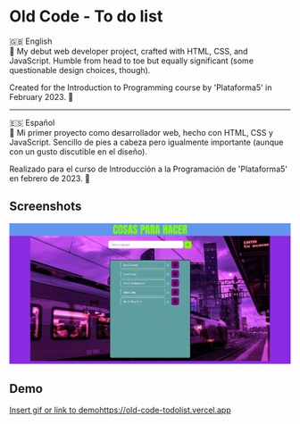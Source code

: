 
# Old Code - To do list


🇬🇧 English  
📖 My debut web developer project, crafted with HTML, CSS, and JavaScript. Humble from head to toe but equally significant (some questionable design choices, though).

Created for the Introduction to Programming course by 'Plataforma5' in February 2023. 🚀

---

🇪🇸 Español  
📖 Mi primer proyecto como desarrollador web, hecho con HTML, CSS y JavaScript. Sencillo de pies a cabeza pero igualmente importante (aunque con un gusto discutible en el diseño).

Realizado para el curso de Introducción a la Programación de 'Plataforma5' en febrero de 2023. 🚀


## Screenshots

![App Screenshot](https://github.com/JoaquinHAcosta/oldCode-todolist/blob/main/project-todo1.png)


## Demo

[Insert gif or link to demo](https://old-code-todolist.vercel.app)https://old-code-todolist.vercel.app



